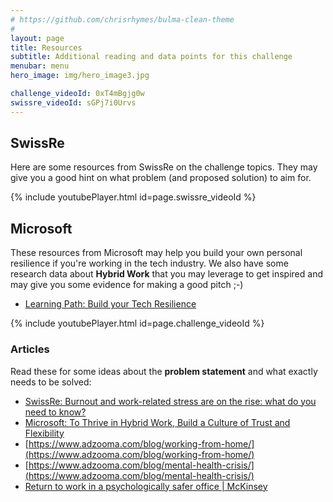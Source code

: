 ```yaml
---
# https://github.com/chrisrhymes/bulma-clean-theme
#
layout: page
title: Resources
subtitle: Additional reading and data points for this challenge
menubar: menu
hero_image: img/hero_image3.jpg

challenge_videoId: 0xT4mBgjg0w
swissre_videoId: sGPj7i0Urvs
---
```


## SwissRe

Here are some resources from SwissRe on the challenge topics. They may give you a good hint on what problem (and proposed solution) to aim for.

{% include youtubePlayer.html id=page.swissre_videoId %}

## Microsoft

These resources from Microsoft may help you build your own personal resilience if you're working in the tech industry.
We also have some research data about **Hybrid Work** that you may leverage to get inspired and may give you some evidence for making a good pitch ;-)

- [Learning Path: Build your Tech Resilience](https://docs.microsoft.com/en-us/learn/paths/tech-resilience/)

{% include youtubePlayer.html id=page.challenge_videoId %}

### Articles

Read these for some ideas about the **problem statement** and what exactly needs to be solved:

- [SwissRe: Burnout and work-related stress are on the rise: what do you
  need to know?](https://www.swissre.com/dam/jcr:68826be3-83da-481b-992a-62d7ee234a9e/underwriting-insights-burnout.pdf)
- [Microsoft: To Thrive in Hybrid Work, Build a Culture of Trust and Flexibility](https://www.microsoft.com/en-us/worklab/work-trend-index/support-flexibility-in-work-styles)
- [https://www.adzooma.com/blog/working-from-home/](https://www.adzooma.com/blog/working-from-home/)
- [https://www.adzooma.com/blog/mental-health-crisis/](https://www.adzooma.com/blog/mental-health-crisis/)
- [Return to work in a psychologically safer office \| McKinsey](https://www.mckinsey.com/industries/healthcare-systems-and-services/our-insights/returning-to-work-keys-to-a-psychologically-safer-workplace)
